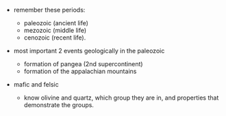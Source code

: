 - remember these periods:
	- paleozoic (ancient life)
	- mezozoic (middle life)
	-  cenozoic (recent life).

- most important 2 events geologically in the paleozoic
	- formation of pangea (2nd supercontinent)
	- formation of the appalachian mountains

- mafic and felsic
	- know olivine and quartz, which group they are in, and properties that demonstrate the groups.